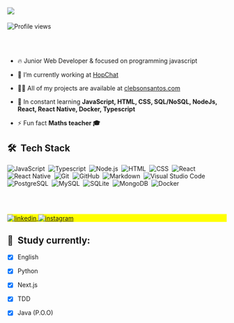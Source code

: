 <h1 align="left"><img src="https://fontmeme.com/permalink/220429/cf3a9ff9b7cde61efea7d7a20160ab21.png"> </h1>
<p align="left"> <img src="https://komarev.com/ghpvc/?username=clebsonsantos&color=yellow" alt="Profile views" /> </p>
<br><br>

- 🔥 Junior Web Developer & focused on programming javascript

- 🔭 I’m currently working at [HopChat](https://hopchat.com.br)

- 👨‍💻 All of my projects are available at [clebsonsantos.com](https://clebsonsantos.com)

- 💬 In constant learning **JavaScript, HTML, CSS, SQL/NoSQL, NodeJs, React, React Native, Docker, Typescript**

- ⚡ Fun fact **Maths teacher 🎓**


## 🛠 &nbsp;Tech Stack

![JavaScript](https://img.shields.io/badge/-JavaScript-05122A?style=flat&logo=javascript)&nbsp;
![Typescript](https://img.shields.io/badge/-Typescript-05122A?style=flat&logo=typescript)&nbsp;
![Node.js](https://img.shields.io/badge/-Node.js-05122A?style=flat&logo=node.js)&nbsp;
![HTML](https://img.shields.io/badge/-HTML-05122A?style=flat&logo=HTML5)&nbsp;
![CSS](https://img.shields.io/badge/-CSS-05122A?style=flat&logo=CSS3&logoColor=1572B6)&nbsp;
![React](https://img.shields.io/badge/-React-05122A?style=flat&logo=react)&nbsp;
![React Native](https://img.shields.io/badge/-ReactNative-05122A?style=flat&logo=react-native)&nbsp;
![Git](https://img.shields.io/badge/-Git-05122A?style=flat&logo=git)&nbsp;
![GitHub](https://img.shields.io/badge/-GitHub-05122A?style=flat&logo=github)&nbsp;
![Markdown](https://img.shields.io/badge/-Markdown-05122A?style=flat&logo=markdown)&nbsp;
![Visual Studio Code](https://img.shields.io/badge/-Visual%20Studio%20Code-05122A?style=flat&logo=visual-studio-code&logoColor=007ACC)&nbsp;
![PostgreSQL](https://img.shields.io/badge/-PostgreSQL-05122A?style=flat&logo=postgresql)&nbsp;
![MySQL](https://img.shields.io/badge/-MySQL-05122A?style=flat&logo=mysql)&nbsp;
![SQLite](https://img.shields.io/badge/-SQLite-05122A?style=flat&logo=sqlite)&nbsp;
![MongoDB](https://img.shields.io/badge/-MongoDB-05122A?style=flat&logo=mongodb)&nbsp;
![Docker](https://img.shields.io/badge/-Docker-05122A?style=flat&logo=docker)&nbsp;


<br><br>

<!-- ## ⚙️ &nbsp;GitHub Analytics

<p align="left">
<img width="530em" src="https://github-readme-stats.vercel.app/api?username=clebsonsantos&show_icons=true&theme=vision-friendly-dark" alt="clebsonsantos stats"/>
<img width="530em" src="https://github-readme-stats.vercel.app/api/top-langs/?username=clebsonsantos&layout=compact&theme=vision-friendly-dark" alt="clebsonsantos most languages"/>
</p>

<br><br> -->

<p align="left" style="background:yellow">
<a href="https://www.linkedin.com/in/clebson-santos-1270aa18b/" target="_blank">
  <img align="center" src="https://img.shields.io/badge/-clebsonsantos-05122A?style=flat&logo=linkedin" alt="linkedin"/>
</a>
<a href="https://instagram.com/clebsonsnts_" target="_blank">
 <img align="center" src="https://img.shields.io/badge/-clebsonsnts_-05122A?style=flat&logo=instagram" alt="instagram"/>
</a>
</p>

## 💾 &nbsp;Study currently:

-  [x] English
-  [x] Python
-  [x] Next.js
-  [x] TDD
-  [x] Java (P.O.O)


